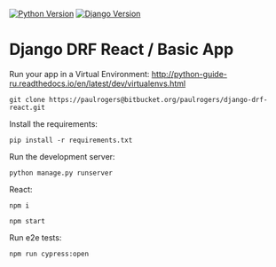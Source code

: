 [![Python Version](https://img.shields.io/badge/python-3.8-brightgreen.svg)](https://python.org)
[![Django Version](https://img.shields.io/badge/django-4.0.1-brightgreen.svg)](https://djangoproject.com)

# Django DRF React / Basic App

Run your app in a Virtual Environment: http://python-guide-ru.readthedocs.io/en/latest/dev/virtualenvs.html
```
git clone https://paulrogers@bitbucket.org/paulrogers/django-drf-react.git
```

Install the requirements:
```
pip install -r requirements.txt
```

Run the development server:
```
python manage.py runserver
```

React:
```
npm i

npm start
```

Run e2e tests:
```
npm run cypress:open
```